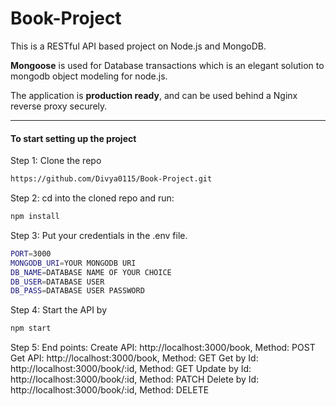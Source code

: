 # Book-Project

This is a RESTful API  based project on Node.js and MongoDB.

**Mongoose** is used for Database transactions which is an elegant solution to mongodb object modeling for node.js.

The application is **production ready**, and can be used behind a Nginx reverse proxy securely.

---

#### To start setting up the project

Step 1: Clone the repo

```bash
https://github.com/Divya0115/Book-Project.git
```

Step 2: cd into the cloned repo and run:

```bash
npm install
```

Step 3: Put your credentials in the .env file.

```bash
PORT=3000
MONGODB_URI=YOUR MONGODB URI
DB_NAME=DATABASE NAME OF YOUR CHOICE
DB_USER=DATABASE USER
DB_PASS=DATABASE USER PASSWORD 
```

Step 4: Start the API by

```bash
npm start
```
Step 5: End points:
Create API: http://localhost:3000/book, Method: POST
Get API: http://localhost:3000/book, Method: GET
Get by Id: http://localhost:3000/book/:id, Method: GET
Update by Id: http://localhost:3000/book/:id, Method: PATCH
Delete by Id: http://localhost:3000/book/:id, Method: DELETE

